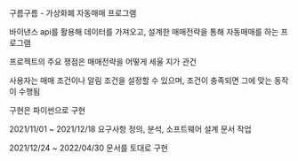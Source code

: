 구름구름 - 가상화폐 자동매매 프로그램



바이낸스 api를 활용해 데이터를 가져오고, 설계한 매매전략을 통해 자동매매를 하는 프로그램

프로젝트의 주요 쟁점은 매매전략을 어떻게 세울 지가 관건

사용자는 매매 조건이나 알림 조건을 설정할 수 있으며, 조건이 충족되면 그에 맞는 동작이 수행됨

구현은 파이썬으로 구현



2021/11/01 ~ 2021/12/18    요구사항 정의, 분석, 소프트웨어 설계 문서 작업

2021/12/24 ~ 2022/04/30    문서를 토대로 구현

